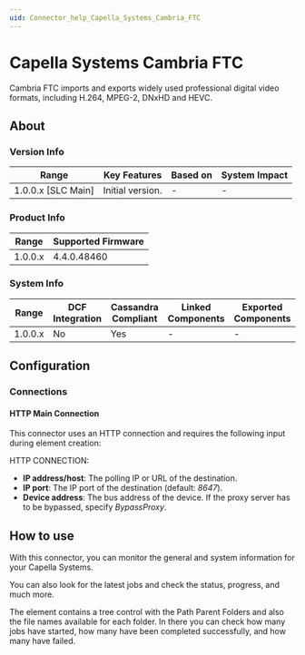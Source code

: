 ```yaml
---
uid: Connector_help_Capella_Systems_Cambria_FTC
---
```


# Capella Systems Cambria FTC

Cambria FTC imports and exports widely used professional digital video formats, including H.264, MPEG-2, DNxHD and HEVC.

## About

### Version Info

| Range                | Key Features     | Based on     | System Impact     |
|----------------------|------------------|--------------|-------------------|
| 1.0.0.x [SLC Main]   | Initial version. | -            | -                 |

### Product Info

| Range     | Supported Firmware     |
|-----------|------------------------|
| 1.0.0.x   | 4.4.0.48460            |

### System Info

| Range     | DCF Integration     | Cassandra Compliant     | Linked Components     | Exported Components     |
|-----------|---------------------|-------------------------|-----------------------|-------------------------|
| 1.0.0.x   | No                  | Yes                     | -                     | -                       |

## Configuration

### Connections

#### HTTP Main Connection

This connector uses an HTTP connection and requires the following input during element creation:

HTTP CONNECTION:

- **IP address/host**: The polling IP or URL of the destination.
- **IP port**: The IP port of the destination (default: *8647*).
- **Device address**: The bus address of the device. If the proxy server has to be bypassed, specify *BypassProxy*.

## How to use

With this connector, you can monitor the general and system information for your Capella Systems.

You can also look for the latest jobs and check the status, progress, and much more.

The element contains a tree control with the Path Parent Folders and also the file names available for each folder. In there you can check how many jobs have started, how many have been completed successfully, and how many have failed.
